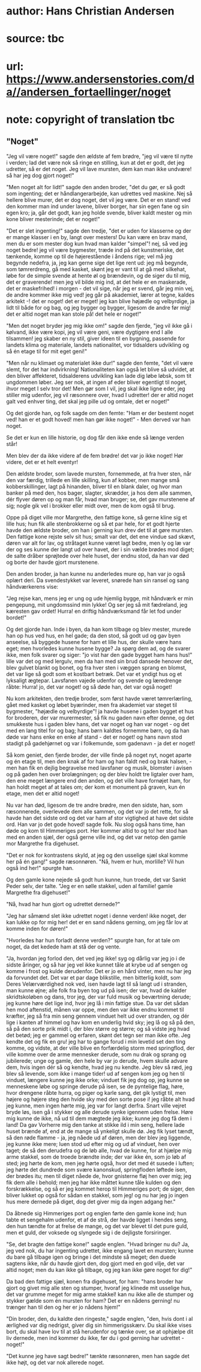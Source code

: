 # author: Hans Christian Andersen
# source: tbc
# url: https://www.andersenstories.com/da//andersen_fortaellinger/noget
# note: copyright of translation tbc

## "Noget" 

"Jeg vil være noget!" sagde den ældste af fem brødre, "jeg vil være
til nytte i verden; lad det være nok så ringe en stilling, kun at det er
godt, det jeg udretter, så er det noget. Jeg vil lave mursten, dem kan
man ikke undvære! så har jeg dog gjort noget!"

"Men noget alt for lidt!" sagde den anden broder, "det du gør, er så
godt som ingenting; det er håndlangerarbejde, kan udrettes ved maskine.
Nej så hellere blive murer, det er dog noget, det vil jeg være. Det er
en stand! ved den kommer man ind under lavene, bliver borger, har sin
egen fane og sin egen kro; ja, går det godt, kan jeg holde svende,
bliver kaldt mester og min kone bliver mesterinde; det er noget!"

"Det er slet ingenting!" sagde den tredje, "det er uden for klasserne
og der er mange klasser i en by, langt over mesters! Du kan være en brav
mand, men du er som mester dog kun hvad man kalder "simpel"! nej, så
ved jeg noget bedre! jeg vil være bygmester, træde ind på det
kunstneriske, det tænkende, komme op til de højerestående i åndens rige;
vel må jeg begynde nedefra, ja, jeg kan gerne sige det lige rent ud: jeg
må begynde, som tømrerdreng, gå med kasket, skønt jeg er vant til at gå
med silkehat, løbe for de simple svende at hente øl og brændevin, og de
siger du til mig, det er graverende! men jeg vil bilde mig ind, at det
hele er en maskerade, det er maskefrihed! i morgen - det vil sige, når
jeg er svend, går jeg min vej, de andre kommer ikke mig ved! jeg går på
akademiet, lærer at tegne, kaldes arkitekt -! det er noget! det er
meget! jeg kan blive højædle og velbyrdige, ja lidt til både for og bag,
og jeg bygger og bygger, ligesom de andre før mig! det er altid noget
man kan stole på! det hele er noget!"

"Men det noget bryder jeg mig ikke om!" sagde den fjerde, "jeg vil
ikke gå i kølvand, ikke være kopi, jeg vil være geni, være dygtigere end
I alle tilsammen! jeg skaber en ny stil, giver ideen til en bygning,
passende for landets klima og materiale, landets nationalitet, vor
tidsalders udvikling og så én etage til for mit eget geni!"

"Men når nu klimaet og materialet ikke dur!" sagde den femte, "det
vil være slemt, for det har indvirkning! Nationaliteten kan også let
blive så udvidet, at den bliver affekteret, tidsalderens udvikling kan
lade dig løbe løbsk, som tit ungdommen løber. Jeg ser nok, at ingen af
eder bliver egentligt til noget, ihvor meget I selv tror det! Men gør
som I vil, jeg skal ikke ligne eder, jeg stiller mig udenfor, jeg vil
ræsonnere over, hvad I udretter! der er altid noget galt ved enhver
ting, det skal jeg pille ud og omtale, det er noget!"

Og det gjorde han, og folk sagde om den femte: "Ham er der bestemt
noget ved! han er et godt hoved! men han gør ikke noget!" - Men derved
var han noget.

Se det er kun en lille historie, og dog får den ikke ende så længe
verden står!

Men blev der da ikke videre af de fem brødre! det var jo ikke noget! Hør
videre, det er et helt eventyr!

Den ældste broder, som lavede mursten, fornemmede, at fra hver sten, når
den var færdig, trillede en lille skilling, kun af kobber, men mange små
kobberskillinger, lagt på hinanden, bliver til en blank daler, og hvor
man banker på med den, hos bager, slagter, skrædder, ja hos dem alle
sammen, dér flyver døren op og man får, hvad man bruger; se, det gav
murstenene af sig; nogle gik vel i brokker eller midt over, men de kom
også til brug.

Oppe på diget ville mor Margrethe, den fattige kone, så gerne kline sig
et lille hus; hun fik alle stenbrokkerne og så et par hele, for et godt
hjerte havde den ældste broder, om han i gerning kun drev det til at
gøre mursten. Den fattige kone rejste selv sit hus; smalt var det, det
ene vindue sad skævt, døren var alt for lav, og stråtaget kunne været
lagt bedre, men ly og læ var der og ses kunne der langt ud over havet,
der i sin vælde brødes mod diget; de salte dråber sprøjtede over hele
huset, der endnu stod, da han var død og borte der havde gjort
murstenene.

Den anden broder, ja han kunne nu anderledes mure op, han var jo også
oplært deri. Da svendestykket var leveret, snørede han sin ransel og
sang håndværkerens vise:

"Jeg rejse kan, mens jeg er ung
og ude hjemlig bygge,
mit håndværk er min pengepung,
mit ungdomssind min lykke!
Og ser jeg så mit fædreland,
jeg kæresten gav ordet!
Hurra! en driftig håndværksmand
får let fod under bordet!"

Og det gjorde han. Inde i byen, da han kom tilbage og blev mester,
murede han op hus ved hus, en hel gade; da den stod, så godt ud og gav
byen anseelse, så byggede husene for ham et lille hus, der skulle være
hans eget; men hvorledes kunne husene bygge? Ja spørg dem ad, og de
svarer ikke, men folk svarer og siger: "jo vist har den gade bygget ham
hans hus!" lille var det og med lergulv, men da han med sin brud
dansede henover det, blev gulvet blankt og bonet, og fra hver sten i
væggen sprang en blomst, det var lige så godt som et kostbart betræk.
Det var et yndigt hus og et lyksaligt ægtepar. Lavsfanen vajede udenfor
og svende og læredrenge råbte: Hurra! jo, det var noget! og så døde han,
det var også noget!

Nu kom arkitekten, den tredje broder, som først havde været
tømrerlærling, gået med kasket og løbet byærinder, men fra akademiet var
steget til bygmester, "højædle og velbyrdige"! ja havde husene i gaden
bygget et hus for broderen, der var murermester, så fik nu gaden navn
efter denne, og det smukkeste hus i gaden blev hans, det var noget og
han var noget - og det med en lang titel for og bag; hans børn kaldtes
fornemme børn, og da han døde var hans enke en enke af stand - det er
noget! og hans navn stod stadigt på gadehjørnet og var i folkemunde, som
gadenavn - ja det er noget!

Så kom geniet, den fjerde broder, der ville finde på noget nyt, noget
aparte og én etage til, men den knak af for ham og han faldt ned og brak
halsen, - men han fik en dejlig begravelse med lavsfaner og musik,
blomster i avisen og på gaden hen over brolægningen; og der blev holdt
tre ligtaler over ham, den ene meget længere end den anden, og det ville
have fornøjet ham, for han holdt meget af at tales om; der kom et
monument på graven, kun én etage, men det er altid noget!

Nu var han død, ligesom de tre andre brødre, men den sidste, han, som
ræsonnerede, overlevede dem alle sammen, og det var jo det rette, for så
havde han det sidste ord og det var ham af stor vigtighed at have det
sidste ord. Han var jo det gode hoved! sagde folk. Nu slog også hans
time, han døde og kom til Himmeriges port. Her kommer altid to og to!
her stod han med en anden sjæl, der også gerne ville ind, og det var
netop den gamle mor Margrethe fra digehuset.

"Det er nok for kontrastens skyld, at jeg og den usselige sjæl skal
komme her på én gang!" sagde ræsonnøren. "Nå, hvem er hun, morlille?
Vil hun også ind her!" spurgte han.

Og den gamle kone nejede så godt hun kunne, hun troede, det var Sankt
Peder selv, der talte. "Jeg er en sølle stakkel, uden al familie! gamle
Margrethe fra digehuset!"

"Nå, hvad har hun gjort og udrettet dernede?"

"Jeg har såmænd slet ikke udrettet noget i denne verden! ikke noget,
der kan lukke op for mig her! det er en sand nådens gerning, om jeg får
lov at komme inden for døren!"

"Hvorledes har hun forladt denne verden?" spurgte han, for at tale om
noget, da det kedede ham at stå der og vente.

"Ja, hvordan jeg forlod den, det ved jeg ikke! syg og dårlig var jeg jo
i de sidste åringer, og så har jeg vel ikke kunnet tåle at krybe ud af
sengen og komme i frost og kulde derudenfor. Det er jo en hård vinter,
men nu har jeg da forvundet det. Det var et par dage blikstille, men
bitterlig koldt, som Deres Velærværdighed nok ved, isen havde lagt til
så langt ud i stranden, man kunne øjne; alle folk fra byen tog ud på
isen; der var, hvad de kalder skridtskoløben og dans, tror jeg, der var
fuld musik og beværtning derude; jeg kunne høre det lige ind, hvor jeg
lå i min fattige stue. Da var det sådan hen mod aftenstid, månen var
oppe, men den var ikke endnu kommet til kræfter, jeg så fra min seng
gennem vinduet helt ud over stranden, og dér lige i kanten af himmel og
hav kom en underlig hvid sky; jeg lå og så på den, så på den sorte prik
midt i, der blev større og større; og så vidste jeg hvad det betød; jeg
er gammel og erfaren, skønt det tegn ser man ikke ofte. Jeg kendte det
og fik en gru! jeg har to gange forud i min levetid set den ting komme,
og vidste, at der ville blive en forfærdelig storm med springflod, der
ville komme over de arme mennesker derude, som nu drak og sprang og
jubilerede; unge og gamle, den hele by var jo derude, hvem skulle advare
dem, hvis ingen dér så og kendte, hvad jeg nu kendte. Jeg blev så ræd,
jeg blev så levende, som ikke i mange tider! ud af sengen kom jeg og hen
til vinduet, længere kunne jeg ikke orke; vinduet fik jeg dog op, jeg
kunne se menneskene løbe og springe derude på isen, se de pyntelige
flag, høre, hvor drengene råbte hurra, og piger og karle sang, det gik
lystigt til, men højere og højere steg den hvide sky med den sorte pose
i! jeg råbte alt hvad jeg kunne, men ingen hørte mig, jeg var for langt
derfra. Snart ville vejret bryde løs, isen gå i stykker og alle derude
synke igennem uden frelse. Høre mig kunne de ikke, nå ud til dem mægtede
jeg ikke; kunne jeg dog få dem i land! Da gav Vorherre mig den tanke at
stikke ild i min seng, hellere lade huset brænde af, end at de mange så
ynkeligt skulle dø. Jeg fik lyset tændt, så den røde flamme - ja, jeg
nåede ud af døren, men der blev jeg liggende, jeg kunne ikke mere; luen
stod ud efter mig og ud af vinduet, hen over taget; de så den derudefra
og de løb alle, hvad de kunne, for at hjælpe mig arme stakkel, som de
troede brændte inde; der var ikke én, som jo løb af sted; jeg hørte de
kom, men jeg hørte også, hvor det med ét susede i luften; jeg hørte det
dundrede som svære kanonskud, springfloden løftede isen, der brødes itu;
men til diget nåede de, hvor gnisterne fløj hen over mig; jeg fik dem
alle i behold; men jeg har ikke måttet kunne tåle kulden og den
forskrækkelse, og så er jeg kommet herop til Himmeriges port; de siger,
den bliver lukket op også for sådan en stakkel, som jeg! og nu har jeg
jo ingen hus mere dernede på diget, dog det giver mig da ingen adgang
her."

Da åbnede sig Himmeriges port og englen førte den gamle kone ind; hun
tabte et sengehalm udenfor, et af de strå, der havde ligget i hendes
seng, den hun tændte for at frelse de mange, og det var blevet til det
pure guld, men et guld, der voksede og slyngede sig i de dejligste
forsiringer.

"Se, det bragte den fattige kone!" sagde englen. "Hvad bringer nu du?
Ja, jeg ved nok, du har ingenting udrettet, ikke engang lavet en
mursten; kunne du bare gå tilbage igen og bringe i det mindste så meget;
den duede sagtens ikke, når du havde gjort den, dog gjort med en god
vilje, det var altid noget; men du kan ikke gå tilbage, og jeg kan ikke
gøre noget for dig!"

Da bad den fattige sjæl, konen fra digehuset, for ham: "hans broder har
gjort og givet mig alle sten og stumper, hvoraf jeg klinede mit usselige
hus, det var grumme meget for mig arme stakkel! kan nu ikke alle de
stumper og stykker gælde som én mursten for ham? Det er en nådens
gerning! nu trænger han til den og her er jo nådens hjem!"

"Din broder, den, du kaldte den ringeste," sagde englen, "den, hvis
dont i al ærlighed var dig nedrigst, giver dig sin himmerigsskærv. Du
skal ikke vises bort, du skal have lov til at stå herudenfor og tænke
over, se at ophjælpe dit liv dernede, men ind kommer du ikke, før du i
god gerning har udrettet - noget!"

"Det kunne jeg have sagt bedre!" tænkte ræsonnøren, men han sagde det
ikke højt, og det var nok allerede noget.
